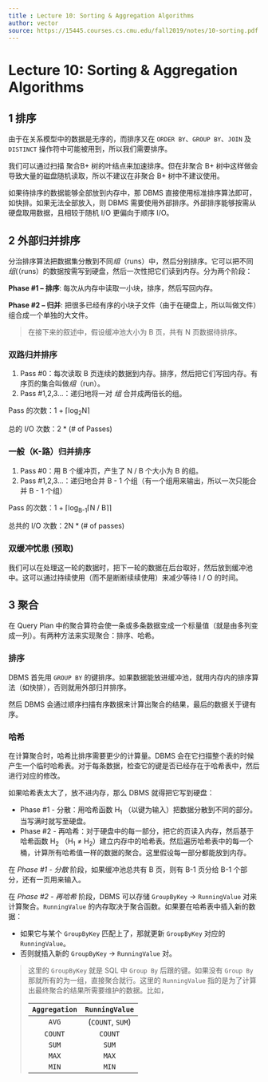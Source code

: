 ```yaml
---
title : Lecture 10: Sorting & Aggregation Algorithms
author: vector
source: https://15445.courses.cs.cmu.edu/fall2019/notes/10-sorting.pdf
---
```


# Lecture 10: Sorting & Aggregation Algorithms

## 1 排序

由于在关系模型中的数据是无序的，而排序又在 `ORDER BY`、`GROUP BY`、`JOIN` 及 `DISTINCT` 操作符中可能被用到，所以我们需要排序。

我们可以通过扫描 聚合B+ 树的叶结点来加速排序。但在非聚合 B+ 树中这样做会导致大量的磁盘随机读取，所以不建议在非聚合 B+ 树中不建议使用。

如果待排序的数据能够全部放到内存中，那 DBMS 直接使用标准排序算法即可，如快排。如果无法全部放入，则 DBMS 需要使用外部排序。外部排序能够按需从硬盘取用数据，且相较于随机 I/O 更偏向于顺序 I/O。

## 2 外部归并排序

分治排序算法把数据集分散到不同*组*（runs）中，然后分别排序。它可以把不同*组*(（runs）的数据按需写到硬盘，然后一次性把它们读到内存。分为两个阶段：

**Phase #1 – 排序**: 每次从内存中读取一小块，排序，然后写回内存。

**Phase #2 – 归并**: 把很多已经有序的小块子文件（由于在硬盘上，所以叫做文件）组合成一个单独的大文件。

> 在接下来的叙述中，假设缓冲池大小为 B 页，共有 N 页数据待排序。

### 双路归并排序

1. Pass #0：每次读取 B 页连续的数据到内存。排序，然后把它们写回内存。有序页的集合叫做*组*（run）。
2. Pass #1,2,3...：递归地将一对 *组* 合并成两倍长的组。

Pass 的次数：1 + ⌈log<sub>2</sub>N⌉

总的 I/O 次数：2 * (# of Passes)

### 一般（K-路）归并排序

1. Pass #0：用 B 个缓冲页，产生了 N / B 个大小为 B 的组。
2. Pass #1,2,3...：递归地合并 B - 1 个组（有一个组用来输出，所以一次只能合并 B - 1 个组）

Pass 的次数：1 +  ⌈log<sub>B-1</sub>⌈N / B⌉⌉

总共的 I/O 次数：2N * (# of passes)

### 双缓冲忧患 (预取)

我们可以在处理这一轮的数据时，把下一轮的数据在后台取好，然后放到缓冲池中。这可以通过持续使用（而不是断断续续使用）来减少等待 I / O 的时间。

## 3 聚合

在 Query Plan 中的聚合算符会使一条或多条数据变成一个标量值（就是由多列变成一列）。有两种方法来实现聚合：排序、哈希。

### 排序

DBMS 首先用 `GROUP BY` 的键排序。如果数据能放进缓冲池，就用内存内的排序算法（如快排），否则就用外部归并排序。

然后 DBMS 会通过顺序扫描有序数据来计算出聚合的结果，最后的数据关于键有序。

### 哈希

在计算聚合时，哈希比排序需要更少的计算量。DBMS 会在它扫描整个表的时候产生一个临时哈希表。对于每条数据，检查它的键是否已经存在于哈希表中，然后进行对应的修改。

如果哈希表太大了，放不进内存，那么 DBMS 就得把它写到硬盘：

- Phase #1 - 分散：用哈希函数 H<sub>1</sub> （以键为输入）把数据分散到不同的部分。当写满时就写至硬盘。
- Phase #2 - 再哈希：对于硬盘中的每一部分，把它的页读入内存，然后基于哈希函数 H<sub>2</sub> （H<sub>1</sub> ≠ H<sub>2</sub>）建立内存中的哈希表。然后遍历哈希表中的每一个桶，计算所有哈希值一样的数据的聚合。这里假设每一部分都能放到内存。

在 *Phase #1 - 分散* 阶段，如果缓冲池总共有 B 页，则有 B-1 页分给 B-1 个部分，还有一页用来输入。

在 *Phase #2 - 再哈希* 阶段，DBMS 可以存储 `GroupByKey` → `RunningValue` 对来计算聚合。`RunningValue` 的内存取决于聚合函数。如果要在哈希表中插入新的数据：

- 如果它与某个 `GroupByKey` 匹配上了，那就更新 `GroupByKey` 对应的 `RunningValue`。
- 否则就插入新的 `GroupByKey` → `RunningValue` 对。

> 这里的 `GroupByKey` 就是 SQL 中 `Group By` 后跟的键。如果没有 `Group By` 那就所有的为一组，直接聚合就行。这里的 `RunningValue` 指的是为了计算出最终聚合的结果所需要维护的数据。比如，
>
> | `Aggregation` |  `RunningValue`  |
> | :-----------: | :--------------: |
> |     `AVG`     | (`COUNT`, `SUM`) |
> |    `COUNT`    |     `COUNT`      |
> |     `SUM`     |      `SUM`       |
> |     `MAX`     |      `MAX`       |
> |     `MIN`     |      `MIN`       |

